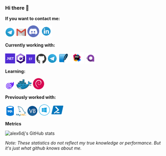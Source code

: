 ### Hi there 👋

**If you want to contact me:**

[![Telegram](icons/telegram.png)](https://t.me/alex6dj)
[![Gmail](icons/gmail.png)](mailto:alexeiagueroalba@gmail.com)
[![Discord](icons/discord.png)](https://discordapp.com/users/373119663103541250/)
[![Linkedin](icons/linkedin.png)](https://www.linkedin.com/in/alex6dj/)

**Currently working with:**

[![Dotnet](icons/dotnet.png)](https://dotnet.microsoft.com/)
[![Csharp](icons/csharp.png)](http://csharp.net/)
[![Efcore](icons/efcore.png)](https://github.com/dotnet/efcore)
[![Github](icons/github.png)](https://github.com/alex6dj/)
[![Telegram](icons/telegram.png)](https://core.telegram.org/bots/api)
[![Sqlite](icons/sqlite.png)](https://sqlite.org/)
[![Jetbrains Rider](icons/rider.png)](https://www.jetbrains.com/es-es/rider/)
[![Avalonia](icons/avalonia.png)](https://avaloniaui.net/)

**Learning:**

[![Blazor](icons/blazor.png)](https://dotnet.microsoft.com/apps/aspnet/web-apps/blazor)
[![Docker](icons/docker.png)](https://www.docker.com/)
[![Docker](icons/debian.png)](https://www.debian.org/index.es.html)

**Previously worked with:**

[![Microsoft Sql Server](icons/sql.png)](http://www.microsoft.com/sql/)
[![Mysql](icons/mysql.png)](https://www.mysql.com/)
[![Visual Basic .NET](icons/vbnet.png)](https://docs.microsoft.com/en-us/dotnet/visual-basic/)
[![Windows Server](icons/windows.png)](https://www.microsoft.com/es-es/windows-server)
[![Powershell](icons/powershell.png)](https://docs.microsoft.com/en-us/powershell)

**Metrics**

![alex6dj's GitHub stats](https://github-readme-stats.vercel.app/api?username=alex6dj&count_private=true&show_icons=true&theme=white)

*Note: These statistics do not reflect my true knowledge or performance. But it's just what github knows about me.*
